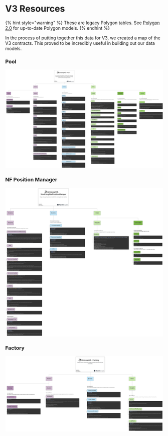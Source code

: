 # V3 Resources

{% hint style="warning" %}
These are legacy Polygon tables. See [Polygon 2.0](../polygon-2.0-tables.md) for up-to-date Polygon models.
{% endhint %}

In the process of putting together this data for V3, we created a map of the V3 contracts. This proved to be incredibly useful in building out our data models.

### Pool

![](<../../../../.gitbook/assets/Uniswap V3 - Pool.png>)

### NF Position Manager

![](<../../../../.gitbook/assets/Uniswap V3 - NonFungiblePositionManager.png>)

### Factory

![](<../../../../.gitbook/assets/Uniswap V3 - Factory.png>)
